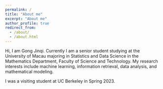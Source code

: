 ```yaml
---
permalink: /
title: "About me"
excerpt: "About me"
author_profile: true
redirect_from: 
  - /about/
  - /about.html
---
```


Hi, I am Gong Jinqi. Currently I am a senior student studying at the University of Macau majoring in Statistics and Data Science in the Mathematics Department, Faculty of Science and Technology. My research interests include machine learning, information retrieval, data analysis, and mathematical modeling.

I was a visiting student at UC Berkeley in Spring 2023.
